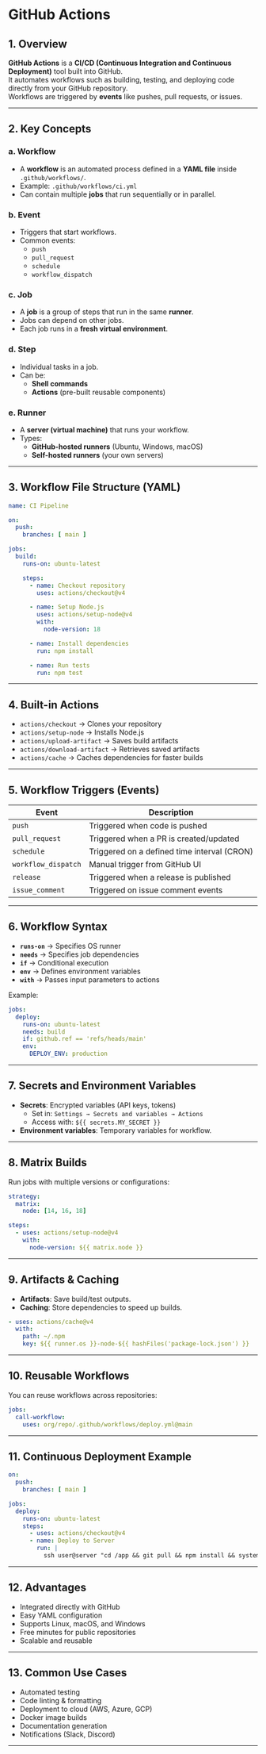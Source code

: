 # GitHub Actions

## 1. Overview
**GitHub Actions** is a **CI/CD (Continuous Integration and Continuous Deployment)** tool built into GitHub.  
It automates workflows such as building, testing, and deploying code directly from your GitHub repository.  
Workflows are triggered by **events** like pushes, pull requests, or issues.

---

## 2. Key Concepts

### a. Workflow
- A **workflow** is an automated process defined in a **YAML file** inside `.github/workflows/`.
- Example: `.github/workflows/ci.yml`
- Can contain multiple **jobs** that run sequentially or in parallel.

### b. Event
- Triggers that start workflows.
- Common events:
  - `push`
  - `pull_request`
  - `schedule`
  - `workflow_dispatch`

### c. Job
- A **job** is a group of steps that run in the same **runner**.
- Jobs can depend on other jobs.
- Each job runs in a **fresh virtual environment**.

### d. Step
- Individual tasks in a job.
- Can be:
  - **Shell commands**
  - **Actions** (pre-built reusable components)

### e. Runner
- A **server (virtual machine)** that runs your workflow.
- Types:
  - **GitHub-hosted runners** (Ubuntu, Windows, macOS)
  - **Self-hosted runners** (your own servers)

---

## 3. Workflow File Structure (YAML)

```yaml
name: CI Pipeline

on:
  push:
    branches: [ main ]

jobs:
  build:
    runs-on: ubuntu-latest

    steps:
      - name: Checkout repository
        uses: actions/checkout@v4

      - name: Setup Node.js
        uses: actions/setup-node@v4
        with:
          node-version: 18

      - name: Install dependencies
        run: npm install

      - name: Run tests
        run: npm test
```

---

## 4. Built-in Actions
- `actions/checkout` → Clones your repository
- `actions/setup-node` → Installs Node.js
- `actions/upload-artifact` → Saves build artifacts
- `actions/download-artifact` → Retrieves saved artifacts
- `actions/cache` → Caches dependencies for faster builds

---

## 5. Workflow Triggers (Events)

| Event | Description |
|--------|--------------|
| `push` | Triggered when code is pushed |
| `pull_request` | Triggered when a PR is created/updated |
| `schedule` | Triggered on a defined time interval (CRON) |
| `workflow_dispatch` | Manual trigger from GitHub UI |
| `release` | Triggered when a release is published |
| `issue_comment` | Triggered on issue comment events |

---

## 6. Workflow Syntax

- **`runs-on`** → Specifies OS runner  
- **`needs`** → Specifies job dependencies  
- **`if`** → Conditional execution  
- **`env`** → Defines environment variables  
- **`with`** → Passes input parameters to actions  

Example:
```yaml
jobs:
  deploy:
    runs-on: ubuntu-latest
    needs: build
    if: github.ref == 'refs/heads/main'
    env:
      DEPLOY_ENV: production
```

---

## 7. Secrets and Environment Variables
- **Secrets**: Encrypted variables (API keys, tokens)
  - Set in: `Settings → Secrets and variables → Actions`
  - Access with: `${{ secrets.MY_SECRET }}`
- **Environment variables**: Temporary variables for workflow.

---

## 8. Matrix Builds

Run jobs with multiple versions or configurations:
```yaml
strategy:
  matrix:
    node: [14, 16, 18]

steps:
  - uses: actions/setup-node@v4
    with:
      node-version: ${{ matrix.node }}
```

---

## 9. Artifacts & Caching

- **Artifacts**: Save build/test outputs.  
- **Caching**: Store dependencies to speed up builds.

```yaml
- uses: actions/cache@v4
  with:
    path: ~/.npm
    key: ${{ runner.os }}-node-${{ hashFiles('package-lock.json') }}
```

---

## 10. Reusable Workflows

You can reuse workflows across repositories:
```yaml
jobs:
  call-workflow:
    uses: org/repo/.github/workflows/deploy.yml@main
```

---

## 11. Continuous Deployment Example

```yaml
on:
  push:
    branches: [ main ]

jobs:
  deploy:
    runs-on: ubuntu-latest
    steps:
      - uses: actions/checkout@v4
      - name: Deploy to Server
        run: |
          ssh user@server "cd /app && git pull && npm install && systemctl restart app"
```

---

## 12. Advantages
- Integrated directly with GitHub  
- Easy YAML configuration  
- Supports Linux, macOS, and Windows  
- Free minutes for public repositories  
- Scalable and reusable

---

## 13. Common Use Cases
- Automated testing  
- Code linting & formatting  
- Deployment to cloud (AWS, Azure, GCP)  
- Docker image builds  
- Documentation generation  
- Notifications (Slack, Discord)

---
